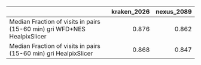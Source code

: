 |                                                                          |   kraken_2026 |   nexus_2089 |
|:-------------------------------------------------------------------------|--------------:|-------------:|
| Median Fraction of visits in pairs (15-60 min) gri WFD+NES HealpixSlicer |         0.876 |        0.862 |
| Median Fraction of visits in pairs (15-60 min) gri HealpixSlicer         |         0.868 |        0.847 |
